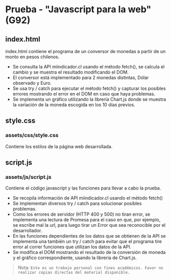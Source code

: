 # Prueba - "Javascript para la web" (G92)

## index.html
index.html contiene el programa de un conversor de monedas a partir de un monto en pesos chilenos. 
- Se consulta la API miindicador.cl usando el método fetch(), se calcula el cambio y se muestra el resultado modificando el DOM.
- El conversor está implementado para 2 monedas distintas, Dólar observado y Euro.
- Se usa try / catch para ejecutar el método fetch() y capturar los posibles errores mostrando el error en el DOM en caso que haya problemas.
- Se implementa un gráfico utilizando la librería Chart.js donde se muestra la variación de la moneda escogida en los 10 días previos.

## style.css
### assets/css/style.css
Contiene los estilos de la página web desarrollada.

## script.js
### assets/js/script.js
Contiene  el código javascript y las funciones para llevar a cabo la prueba. 
- Se recopila información de API miindicador.cl usando el método fetch()
- Se implementan diversos try / catch para solucionar posibles problemas.
- Como los errores de servidor (HTTP 400 y 500) no tiran error, se implementa una lectura de Promesa para el caso en que, por ejemplo, se escribe mal la url, para luego tirar un Error que sea reconocible por el desarrollador.
- En las funciones dependientes de los datos que se obtienen de la API se implementa una también un try / catch para evitar que el programa tire error al correr funciones que utilizan los datos de la API.
- Se modifica el DOM mostrando el resultado de la conversión de moneda y el gráfico correspondiente, usando la librería de Chart.js.

> Nota: `Este es un trabajo personal con fines académicos. Favor no realizar copias directas del material disponible.`